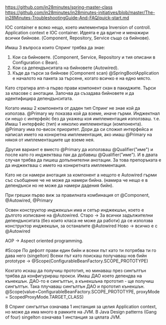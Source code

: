 https://github.com/in28minutes/spring-master-class
https://github.com/in28minutes/in28minutes-initiatives/blob/master/The-in28Minutes-TroubleshootingGuide-And-FAQ/quick-start.md

IOC container е всяко нещо, което имлементира Inversion of controll.
Application context e IOC container. Идеята е да вдигне и менажири всички бийнове. (Component, Repository, Service също са бийнове).

Имаш 3 въпроса които Спринг трябва да знае:
1. Кои са бийновете. (Component, Service, Repository и тия описани в Configuration с Bean).
2. Кои са депендънситата на бийновете (Autowired).
3. Къде да търси за бийнове (Component scan) @SpringBootApplication е началото на пакета за търсене, когато всичко е на едно място.

Като стратира апп-а първо прави компонент скан в пакиджите. Търси за класове с анотации.
Започва да съзадава бийновете и да идентифицира депендънситата.

Когато имаш 2 компонента от даден тип Спринг не знае кой да използва. @Primary му показва кой да вземе, иначе гърми.
Инджектнал си нещо с интерфейс без да укажеш коя имплементация използваш. т.е. Имаш 1 интерфейс (тип) и няколко имплементаци (компонента).
@Primary има по-висок приоритет. Дoри да си сложил интерфейса и написал иметo на конкретна имплементация, ако имаш @Primary на някоя от имплементациите ще вземе нея.

Другия вариант е вместо @Primary да използваш @Qualifier("име") и после като го инджектваш пак да добавиш @Qualifier("име").
И в двата случая трябва да пишеш допълнителни анотации. За това препоръката е да инджектваш с името на конкретната имплементация.

Като не си намери анотация за компонент а нещото е Autowired гърми със съобщение че не може да намери бийна.
(намира че нещо е в депендънси но не може да намери дадения бийн).

При грешки първо виж за правилната комбинация от @Component, @Autowired, @Primary

Освен конструктор инджекшън има и сетър инджекшън, което е дългото изписване на @Autowired.
Старо -> За всички задължителни депендънситата (без които класа не може да работи) да се използва конструктор инджекшън, за останалите @Autowired
Ново -> всичко е с @Autowired


AOP -> Aspect oriented programming.


#Scope
По дефолт прави един бийн и всеки път като ти потрябва ти го дава него (singelton)
Всеки път като поискаш получаваш нов бийн prototype -> @Scope(ConfigurableBeanFactory.SCOPE_PROTOTYPE)

Кохгато искаш да получиш прототип, но минаваш през сингълтън трябва да конфигурираш прокси.
Имаш ДАО което депендва на кънекшън.
ДАО-то е сингълтън, а кънекшъна прототип - ще получиш сингълтън.
Така плучаваш сингълтън ДАО и прототип кънекшън.
@Scope(value=ConfigurableBeanFactory.SCOPE_PROTOTYPE, proxyMode = ScopedProxyMode.TARGET_CLASS)

В Спринг сингълтън означава 1 инстанция за целия Application context, но може да има много в рамките на JVM.
В Java Design patterns (Gang of four) singelton означава 1 инстанция за цялата JVM.









